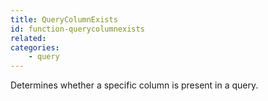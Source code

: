 ```yaml
---
title: QueryColumnExists
id: function-querycolumnexists
related:
categories:
    - query
---
```


Determines whether a specific column is present in a query.
